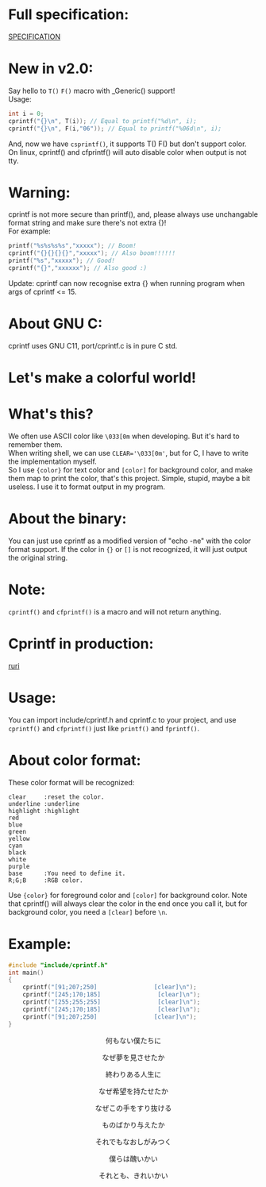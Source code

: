 # Full specification:
[SPECIFICATION](SPEC.md)
# New in v2.0:
Say hello to `T()` `F()` macro with _Generic() support!      
Usage:
```C
int i = 0;
cprintf("{}\n", T(i)); // Equal to printf("%d\n", i);
cprintf("{}\n", F(i,"06")); // Equal to printf("%06d\n", i);
```
And, now we have `csprintf()`, it supports T() F() but don't support color.      
On linux, cprintf() and cfprintf() will auto disable color when output is not tty.            
# Warning:
cprintf is not more secure than printf(), and, please always use unchangable format string and make sure there's not extra {}!      
For example:
```C
printf("%s%s%s%s","xxxxx"); // Boom!
cprintf("{}{}{}{}","xxxxx"); // Also boom!!!!!!
printf("%s","xxxxx"); // Good!
cprintf("{}","xxxxxx"); // Also good :)
```
Update: cprintf can now recognise extra {} when running program when args of cprintf <= 15.      
# About GNU C:
cprintf uses GNU C11, port/cprintf.c is in pure C std.     
# Let's make a colorful world!
# What's this?
We often use ASCII color like `\033[0m` when developing. But it's hard to remember them.          
When writing shell, we can use `CLEAR='\033[0m'`, but for C, I have to write the implementation myself.       
So I use `{color}` for text color and `[color]` for background color, and make them map to print the color, that's this project. Simple, stupid, maybe a bit useless.
I use it to format output in my program.        
# About the binary:
You can just use cprintf as a modified version of "echo -ne" with the color format support. If the color in `{}` or `[]` is not recognized, it will just output the original string.        
# Note:
`cprintf()` and `cfprintf()` is a macro and will not return anything.       
# Cprintf in production:
[ruri](https://github.com/Moe-hacker/ruri)      
# Usage:
You can import include/cprintf.h and cprintf.c to your project, and use `cprintf()` and `cfprintf()` just like `printf()` and `fprintf()`.      
# About color format:
These color format will be recognized:      
```
clear     :reset the color.
underline :underline
highlight :highlight
red
blue
green
yellow
cyan
black
white
purple
base      :You need to define it.
R;G;B     :RGB color.
```
Use `{color}` for foreground color and `[color]` for background color.
Note that cprintf() will always clear the color in the end once you call it, but for background color, you need a `[clear]` before `\n`.      
# Example:
```C
#include "include/cprintf.h"
int main()
{
	cprintf("[91;207;250]                [clear]\n");
	cprintf("[245;170;185]                [clear]\n");
	cprintf("[255;255;255]                [clear]\n");
	cprintf("[245;170;185]                [clear]\n");
	cprintf("[91;207;250]                [clear]\n");
}
```
<p align="center">何もない僕たちに</p>
<p align="center">なぜ夢を見させたか</p>
<p align="center">終わりある人生に</p>
<p align="center">なぜ希望を持たせたか</p>
<p align="center">なぜこの手をすり抜ける</p>
<p align="center">ものばかり与えたか</p>
<p align="center">それでもなおしがみつく</p>
<p align="center">僕らは醜いかい</p>
<p align="center">それとも、きれいかい</p>